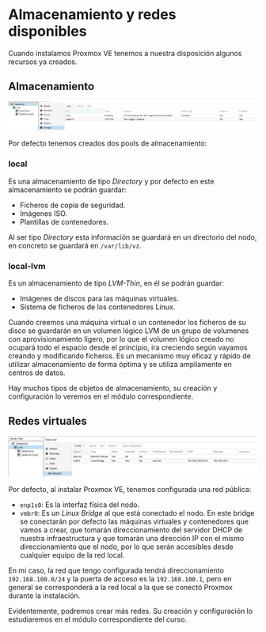 # Almacenamiento y redes disponibles

Cuando instalamos Proxmox VE tenemos a nuestra disposición algunos
recursos ya creados.

## Almacenamiento

![almacenamiento](img/almacenamiento.png)

Por defecto tenemos creados dos pools de almacenamiento:

### local

Es una almacenamiento de tipo *Directory* y por defecto en este
almacenamiento se podrán guardar:

* Ficheros de copia de seguridad.
* Imágenes ISO.
* Plantillas de contenedores.

Al ser tipo *Directory* esta información se guardará en un directorio
del nodo, en concreto se guardará en `/var/lib/vz`.

### local-lvm

Es un almacenamiento de tipo *LVM-Thin*, en él se podrán guardar:

* Imágenes de discos para las máquinas virtuales.
* Sistema de ficheros de los contenedores Linux.

Cuando creemos una máquina virtual o un contenedor los ficheros de su
disco se guardarán en un volumen lógico LVM de un grupo de volumenes
con aprovisionamiento ligero, por lo que el volumen lógico creado no
ocupará todo el espacio desde el principio, ira creciendo según
vayamos creando y modificando ficheros. Es un mecanismo muy eficaz y
rápido de utilizar almacenamiento de forma óptima y se utiliza
ampliamente en centros de datos.

Hay muchos tipos de objetos de almacenamiento, su creación y
configuración lo veremos en el módulo correspondiente.

## Redes virtuales

![redes](img/redes.png)

Por defecto, al instalar Proxmox VE, tenemos configurada una red pública:

* `enp1s0`: Es la interfaz física del nodo.
* `vmbr0`: Es un *Linux Bridge* al que está conectado el nodo. En este
  bridge se conectarán por defecto las máquinas virtuales y
  contenedores que vamos a crear, que tomarán direccionamiento del
  servidor DHCP de nuestra infraestructura y que tomarán una dirección
  IP con el mismo direccionamiento que el nodo, por lo que serán
  accesibles desde cualquier equipo de la red local.

En mi caso, la red que tengo configurada tendrá direccionamiento
`192.168.100.0/24` y la puerta de acceso es la `192.168.100.1`, pero
en general se corresponderá a la red local a la que se conectó Proxmox
durante la instalación.

Evidentemente, podremos crear más redes. Su creación y configuración
lo estudiaremos en el módulo correspondiente del curso.
